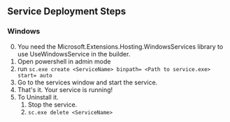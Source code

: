 ## Service Deployment Steps
### Windows
0. You need the Microsoft.Extensions.Hosting.WindowsServices library to use UseWindowsService in the builder.
1. Open powershell in admin mode
2. run `sc.exe create <ServiceName> binpath= <Path to service.exe> start= auto`
3. Go to the services window and start the service.
4. That's it. Your service is running!
5. To Uninstall it. 
    1. Stop the service.
    2. `sc.exe delete <ServiceName>`
